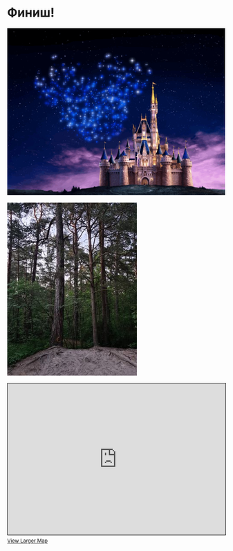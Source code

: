 <script>if (!document.cookie.split('; ').find(row => row.startsWith('questStarted'))) { window.location.href = "404" }</script>

# Финиш!

![End](img/end.gif)

![Path End](path/end.jpg)

<iframe width="100%" height="350" frameborder="0" scrolling="no" marginheight="0" marginwidth="0" src="https://www.openstreetmap.org/export/embed.html?bbox=24.857374727725986%2C59.46281962696416%2C24.85954195261002%2C59.463774952655896&amp;layer=mapnik&amp;marker=59.463297%2C24.858459100000005" style="border: 1px solid black"></iframe><br/><small><a href="https://www.openstreetmap.org/?mlat=59.46330&amp;mlon=24.85846#map=19/59.46330/24.85846&amp;layers=N">View Larger Map</a></small>